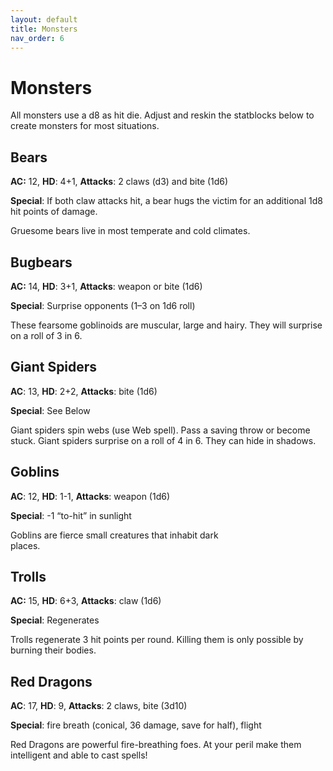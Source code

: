```yaml
---
layout: default
title: Monsters
nav_order: 6
---
```

# Monsters
All monsters use a d8 as hit die. Adjust and reskin the statblocks below to create monsters for most situations.

## Bears
**AC:** 12, **HD**: 4+1, **Attacks**: 2 claws (d3) and bite (1d6)

**Special**: If both claw attacks hit, a bear hugs the victim for an additional 1d8 hit points of damage.

Gruesome bears live in most temperate and cold climates.
## Bugbears
**AC:** 14, **HD**: 3+1, **Attacks**: weapon or bite (1d6)

**Special**: Surprise opponents (1–3 on 1d6 roll)

These fearsome goblinoids are muscular, large and hairy. They will surprise on a roll of 3 in 6.
## Giant Spiders
**AC**: 13, **HD**: 2+2, **Attacks**: bite (1d6)

**Special**: See Below     

Giant spiders spin webs (use Web spell). Pass a saving throw or become stuck. Giant spiders surprise on a roll of 4 in 6. They can hide in shadows.
## Goblins
**AC**: 12, **HD**: 1-1, **Attacks**: weapon (1d6)

**Special**: -1 “to-hit” in sunlight  

Goblins are fierce small creatures that inhabit dark places.                                        

## Trolls
**AC:** 15, **HD**: 6+3, **Attacks**: claw (1d6)  

**Special**: Regenerates 

Trolls regenerate 3 hit points per round. Killing them is only possible by burning their bodies.
## Red Dragons
**AC**: 17, **HD**: 9, **Attacks**: 2 claws, bite (3d10)

**Special**: fire breath (conical, 36 damage, save for half), flight 

Red Dragons are powerful fire-breathing foes. At your peril make them intelligent and able to cast spells!
